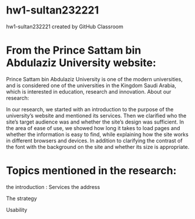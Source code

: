 # hw1-sultan232221
hw1-sultan232221 created by GitHub Classroom

# From the Prince Sattam bin Abdulaziz University website:

Prince Sattam bin Abdulaziz University is one of the modern universities, and is considered one of the universities in the Kingdom
  Saudi Arabia, which is interested in education, research and innovation.
About our research:

  In our research, we started with an introduction to the purpose of the university’s website and mentioned its services. Then we clarified who the site’s target audience was and whether the site’s design was sufficient. In the area of ease of use, we showed how long it takes to load pages and whether the information is easy to find, while explaining how the site works in different browsers and devices. In addition to clarifying the contrast of the font with the background on the site and whether its size is appropriate.

# Topics mentioned in the research:
the introduction :
Services
the address

The strategy

Usability

